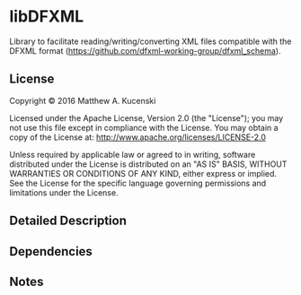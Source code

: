 libDFXML
========
Library to facilitate reading/writing/converting XML files compatible with the DFXML format (https://github.com/dfxml-working-group/dfxml_schema).

License
-------
Copyright &copy; 2016 Matthew A. Kucenski

Licensed under the Apache License, Version 2.0 (the "License");
you may not use this file except in compliance with the License.
You may obtain a copy of the License at: http://www.apache.org/licenses/LICENSE-2.0

Unless required by applicable law or agreed to in writing, software
distributed under the License is distributed on an "AS IS" BASIS,
WITHOUT WARRANTIES OR CONDITIONS OF ANY KIND, either express or implied.
See the License for the specific language governing permissions and
limitations under the License.

Detailed Description
--------------------

Dependencies
------------

Notes
-----
